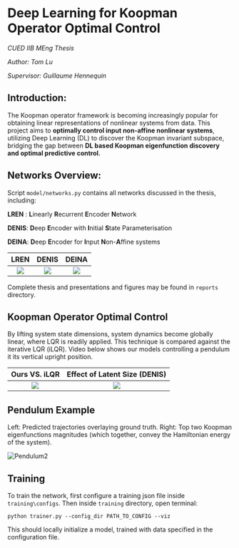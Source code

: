 # Deep Learning for Koopman Operator Optimal Control
*CUED IIB MEng Thesis*

*Author: Tom Lu*   

*Supervisor: Guillaume Hennequin*

## Introduction: 
The Koopman operator framework is becoming increasingly popular for obtaining linear representations of nonlinear systems from data. This project aims to **optimally control input non-affine nonlinear systems**, utilizing Deep Learning (DL) to discover the Koopman invariant subspace, bridging the gap between **DL based Koopman eigenfunction discovery and optimal predictive control.**

## Networks Overview:
Script `model/networks.py` contains all networks discussed in the thesis, including:

**LREN** : **L**inearly **R**ecurrent **E**ncoder **N**etwork

**DENIS**: **D**eep **E**ncoder with **I**nitial **S**tate Parameterisation

**DEINA**: **D**eep **E**ncoder for **I**nput **N**on-**A**ffine systems

 
|               **LREN**               |               **DENIS**              |               **DEINA**              |
|:------------------------------------:|:------------------------------------:|:------------------------------------:|
| ![](https://i.imgur.com/zk0sbWV.png) | ![](https://i.imgur.com/dTgpnbo.png) | ![](https://i.imgur.com/4lvGkWC.png) |

Complete thesis and presentations and figures may be found in `reports` directory.

## Koopman Operator Optimal Control
By lifting system state dimensions, system dynamics become globally linear, where LQR is readily applied. This technique is compared against the iterative LQR (iLQR). Video below shows our models controlling a pendulum it its vertical upright position.

**Ours VS. iLQR**            |  **Effect of Latent Size (DENIS)**
:-------------------------:|:-------------------------:
![](https://i.imgur.com/cEslwIS.gif)  |  ![](https://i.imgur.com/c0X2hVD.gif)


## Pendulum Example
Left: Predicted trajectories overlaying ground truth. Right: Top two Koopman eigenfunctions magnitudes (which together, convey the Hamiltonian energy of the system).

![Pendulum2](https://i.imgur.com/j83vGxn.gif)

## Training
To train the network, first configure a training json file inside `training\configs`. Then inside `training` directory, open terminal:

`python trainer.py --config_dir PATH_TO_CONFIG --viz`

This should locally initialize a model, trained with data specified in the configuration file.


